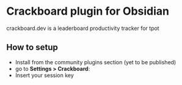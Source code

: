 # Crackboard plugin for Obsidian

crackboard.dev is a leaderboard productivity tracker for tpot

## How to setup

-   Install from the community plugins section (yet to be published)
-   go to **Settings > Crackboard**:
-   Insert your session key
